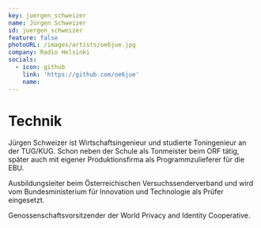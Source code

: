 ```yaml
---
key: juergen_schweizer
name: Jürgen Schweizer
id: juergen_schweizer
feature: false
photoURL: /images/artists/oe6jue.jpg
company: Radio Helsinki
socials:
  - icon: github
    link: 'https://github.com/oe6jue'
    name: 
---
```

# Technik

Jürgen Schweizer ist Wirtschaftsingenieur und studierte Toningenieur an der TUG/KUG. Schon neben der Schule als Tonmeister beim ORF tätig, später auch mit eigener Produktionsfirma als Programmzulieferer für die EBU.


Ausbildungsleiter beim Österreichischen Versuchssenderverband und wird vom Bundesministerium für Innovation und Technologie als Prüfer eingesetzt.


Genossenschaftsvorsitzender der World Privacy and Identity Cooperative.
